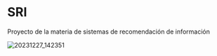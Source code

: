 # SRI
Proyecto de la materia de sistemas de recomendación de información


![20231227_142351](https://github.com/user-attachments/assets/7a9e3fd3-948e-40db-b873-6b07d1ec0d68)
